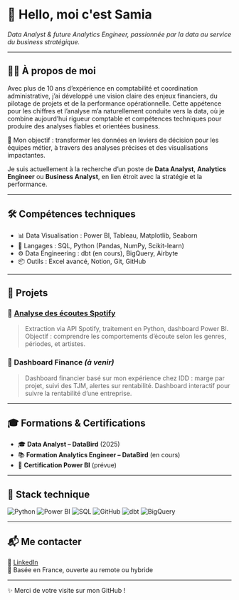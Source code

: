 # 👋 Hello, moi c'est Samia

*Data Analyst & future Analytics Engineer, passionnée par la data au service du business stratégique.*

---

## 👩‍💻 À propos de moi


Avec plus de 10 ans d’expérience en comptabilité et coordination administrative, j’ai développé une vision claire des enjeux financiers, du pilotage de projets et de la performance opérationnelle. Cette appétence pour les chiffres et l’analyse m’a naturellement conduite vers la data, où je combine aujourd’hui rigueur comptable et compétences techniques pour produire des analyses fiables et orientées business.


🎯 Mon objectif : transformer les données en leviers de décision pour les équipes métier, à travers des analyses précises et des visualisations impactantes.

Je suis actuellement à la recherche d’un poste de **Data Analyst**, **Analytics Engineer** ou **Business Analyst**, en lien étroit avec la stratégie et la performance.

---

## 🛠️ Compétences techniques

- 📊 Data Visualisation : Power BI, Tableau, Matplotlib, Seaborn
- 🐍 Langages : SQL, Python (Pandas, NumPy, Scikit-learn)
- ⚙️ Data Engineering : dbt (en cours), BigQuery, Airbyte
- 📦 Outils : Excel avancé, Notion, Git, GitHub

---

## 📁 Projets

### 🎵 [Analyse des écoutes Spotify](https://github.com/Samia-Lardjane/spotify-data-analysis)
> Extraction via API Spotify, traitement en Python, dashboard Power BI.  
> Objectif : comprendre les comportements d’écoute selon les genres, périodes, et artistes.

### 💼 Dashboard Finance *(à venir)*
> Dashboard financier basé sur mon expérience chez IDD : marge par projet, suivi des TJM, alertes sur rentabilité.
Dashboard interactif pour suivre la rentabilité d’une entreprise.
---

## 🎓 Formations & Certifications

- 🎓 **Data Analyst – DataBird** (2025)
- 📚 **Formation Analytics Engineer – DataBird** (en cours)
- 🏅 **Certification Power BI** (prévue)

---

## 🧰 Stack technique

![Python](https://img.shields.io/badge/Python-3776AB?style=flat&logo=python&logoColor=white)
![Power BI](https://img.shields.io/badge/Power_BI-F2C811?style=flat&logo=powerbi&logoColor=black)
![SQL](https://img.shields.io/badge/SQL-336791?style=flat&logo=postgresql&logoColor=white)
![GitHub](https://img.shields.io/badge/GitHub-181717?style=flat&logo=github&logoColor=white)
![dbt](https://img.shields.io/badge/dbt-FF694B?style=flat&logo=dbt&logoColor=white)
![BigQuery](https://img.shields.io/badge/BigQuery-4285F4?style=flat&logo=google-cloud&logoColor=white)

---

## 📬 Me contacter

🔗 [LinkedIn](https://www.linkedin.com/in/samia-lardjane/)  
📍 Basée en France, ouverte au remote ou hybride

---

✨ Merci de votre visite sur mon GitHub !
